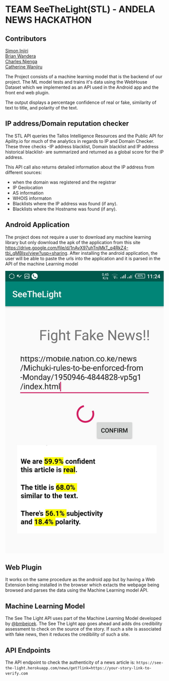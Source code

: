 # TEAM SeeTheLight(STL) - ANDELA NEWS HACKATHON

## Contributors
[Simon Injiri](https://www.github.com/injiri)<br>
[Brian Wandera](https://www.github.com/wandesky)<br>
[Charles Njenga](https://www.github.com/Hackitect)<br>
[Catherine Wanjiru](https://www.github.com/kateshiru)<br>



The Project consists of a machine learning model that is the backend of our project. The ML model tests and trains it's data using the WebHouse Dataset which we implemented as an API used in the Android app and the front end web plugin.

The output displays a percentage confidence of real or fake, similarity of text to title, and polarity of the text.

## IP address/Domain reputation checker
The STL API queries the Tallos Intelligence Resources and the Public API for Apility.io for much of the analytics in regards to IP and Domain Checker. These three checks -IP address blacklist, Domain blacklist and IP address historical blacklist- are summarized and returned as a global score for the IP address.

This API call also returns detailed information about the IP address from different sources:
- when the domain was registered and the registrar
- IP Geolocation
- AS information
- WHOIS informaton
- Blacklists where the IP address was found (if any).
- Blacklists where the Hostname was found (if any).


## Android Application
The project does not require a user to download any machine learning library but only download the apk of the application from this site https://drive.google.com/file/d/1nAvX97uhTnjMkT_q4RkZ4-tbi_gMBIsv/view?usp=sharing.
After installing the android application, the user will be able to paste the urls into the application and it is parsed in the API of the machine Learning model

![alt text](https://github.com/AndelaHacks/see-the-light/blob/develop/photos/WhatsApp%20Image%202018-11-10%20at%2011.46.47%20AM.jpeg)

## Web Plugin 
It works on the same procedure as the android app but by having a Web Extension being installed in the browser which extacts the webpage being browsed and parses the data using the Machine Learning model API.

## Machine Learning Model
The See The Light API uses part of the Machine Learning Model developed by [@bmbejcek](https://github.com/bmbejcek). The See The Light app goes ahead and adds dns credibility assessment to check on the source of the story. If such a site is associated with fake news, then it reduces the credibility of such a site.

## API Endpoints
The API endpoint to check the authenticity of a news article is:
```https://see-the-light.herokuapp.com/news/get?link=https://your-story-link-to-verify.com```

